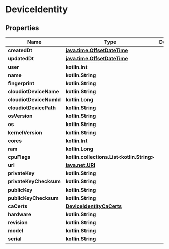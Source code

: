 
# DeviceIdentity

## Properties
Name | Type | Description | Notes
------------ | ------------- | ------------- | -------------
**createdDt** | [**java.time.OffsetDateTime**](java.time.OffsetDateTime.md) |  |  [readonly]
**updatedDt** | [**java.time.OffsetDateTime**](java.time.OffsetDateTime.md) |  |  [readonly]
**user** | **kotlin.Int** |  |  [readonly]
**name** | **kotlin.String** |  | 
**fingerprint** | **kotlin.String** |  |  [readonly]
**cloudiotDeviceName** | **kotlin.String** |  |  [readonly]
**cloudiotDeviceNumId** | **kotlin.Long** |  |  [readonly]
**cloudiotDevicePath** | **kotlin.String** |  |  [readonly]
**osVersion** | **kotlin.String** |  | 
**os** | **kotlin.String** |  | 
**kernelVersion** | **kotlin.String** |  | 
**cores** | **kotlin.Int** |  | 
**ram** | **kotlin.Long** |  | 
**cpuFlags** | **kotlin.collections.List&lt;kotlin.String&gt;** |  | 
**url** | [**java.net.URI**](java.net.URI.md) |  |  [readonly]
**privateKey** | **kotlin.String** |  |  [readonly]
**privateKeyChecksum** | **kotlin.String** |  |  [readonly]
**publicKey** | **kotlin.String** |  |  [readonly]
**publicKeyChecksum** | **kotlin.String** |  |  [readonly]
**caCerts** | [**DeviceIdentityCaCerts**](DeviceIdentityCaCerts.md) |  | 
**hardware** | **kotlin.String** |  |  [optional]
**revision** | **kotlin.String** |  |  [optional]
**model** | **kotlin.String** |  |  [optional]
**serial** | **kotlin.String** |  |  [optional]



